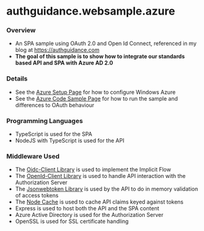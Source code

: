 # authguidance.websample.azure

### Overview

* An SPA sample using OAuth 2.0 and Open Id Connect, referenced in my blog at https://authguidance.com
* **The goal of this sample is to show how to integrate our standards based API and SPA with Azure AD 2.0**

### Details

* See the [Azure Setup Page](https://authguidance.com/2017/11/30/azure-active-directory-setup/) for how to configure Windows Azure
* See the [Azure Code Sample Page](https://authguidance.com/2017/11/30/azure-active-directory-setup/) for how to run the sample and differences to OAuth behaviour

### Programming Languages

* TypeScript is used for the SPA
* NodeJS with TypeScript is used for the API

### Middleware Used

* The [Oidc-Client Library](https://github.com/IdentityModel/oidc-client-js) is used to implement the Implicit Flow
* The [OpenId-Client Library](https://github.com/panva/node-openid-client) is used to handle API interaction with the Authorization Server
* The [Jsonwebtoken Library](https://github.com/auth0/node-jsonwebtoken) is used by the API to do in memory validation of access tokens
* The [Node Cache](https://github.com/mpneuried/nodecache) is used to cache API claims keyed against tokens
* Express is used to host both the API and the SPA content
* Azure Active Directory is used for the Authorization Server
* OpenSSL is used for SSL certificate handling
